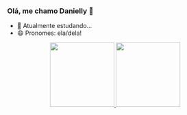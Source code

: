 ### Olá, me chamo Danielly 👋

- 🌱 Atualmente estudando...
- 😄 Pronomes: ela/dela!


<div align="center">
  <a href="https://github.com/daniellynuness">
  <img height="150em" src="https://github-readme-stats.vercel.app/api?username=daniellynuness&show_icons=true&theme=dark&include_all_commits=true&count_private=true"/>
  <img height="150em" src="https://github-readme-stats.vercel.app/api/top-langs/?username=daniellynuness&layout=compact&langs_count=7&theme=dark"/>
</div>
